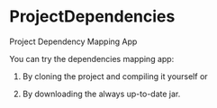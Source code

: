 # ProjectDependencies
Project Dependency Mapping App

You can try the dependencies mapping app:

1) By cloning the project and compiling it yourself or

2) By downloading the always up-to-date jar.
